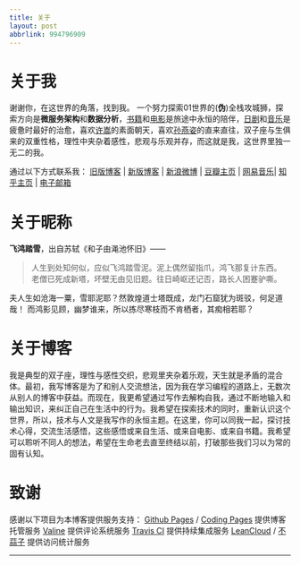 ```yaml
---
title: 关于
layout: post
abbrlink: 994796909
---
```

# 关于我
谢谢你，在这世界的角落，找到我。
一个努力探索01世界的(**伪**)全栈攻城狮，探索方向是**微服务架构**和**数据分析**，[书籍](https://blog.yuanpei.me/books)和[电影](https://blog.yuanpei.me/movies)是旅途中永恒的陪伴，[日剧]()和[音乐](https://blog.yuanpei.me/musics)是疲惫时最好的治愈，喜欢[许嵩](https://music.163.com/#/playlist?id=806720729)的素面朝天，喜欢[孙燕姿](https://music.163.com/#/playlist?id=635672945)的直来直往，双子座与生俱来的双重性格，理性中夹杂着感性，悲观与乐观并存，而这就是我，这世界里独一无二的我。

通过以下方式联系我：
[旧版博客](https://blog.csdn.net/qinyuanpei) | [新版博客](https://blog.yuanpei.me) | [新浪微博](https://weibo.com/1278609231/profile) | [豆瓣主页](https://www.douban.com/people/60029335/) | [网易音乐](https://music.163.com/#/user/home?id=47002864)| [知乎主页](https://www.zhihu.com/people/qinyuanpei/activities) |  [电子邮箱](mailto:qinyuanpei@163.com)


# 关于昵称
**飞鸿踏雪**，出自苏轼《和子由渑池怀旧》——
> 人生到处知何似，应似飞鸿踏雪泥。泥上偶然留指爪，鸿飞那复计东西。
> 老僧已死成新塔，坏壁无由见旧题。往日崎岖还记否，路长人困蹇驴嘶。

夫人生如沧海一粟，雪耶泥耶？然敦煌道士塔既成，龙门石窟犹为斑驳，何足道哉！
而鸿影见顾，幽梦谁来，所以拣尽寒枝而不肯栖者，其痴相若耶？

# 关于博客
我是典型的双子座，理性与感性交织，悲观里夹杂着乐观，天生就是矛盾的混合体。最初，我写博客是为了和别人交流想法，因为我在学习编程的道路上，无数次从别人的博客中获益。而现在，我更希望通过写作去解构自我，通过不断地输入和输出知识，来纠正自己在生活中的行为。我希望在探索技术的同时，重新认识这个世界，所以，技术与人文是我写作的永恒主题。在这里，你可以同我一起，探讨技术心得，交流生活感悟，这些感悟或来自生活、或来自电影、或来自书籍。我希望可以聆听不同人的想法，希望在生命老去直至终结以前，打破那些我们习以为常的固有认知。

# 致谢
感谢以下项目为本博客提供服务支持：
[Github Pages](https://pages.github.com) / [Coding Pages](https://coding.net/help/doc/pages/creating-pages.html) 提供博客托管服务
[Valine](https://valine.js.org/) 提供评论系统服务
[Travis CI](https://travis-ci.org/) 提供持续集成服务
[LeanCloud](https://leancloud.cn/) / [不蒜子](http://busuanzi.ibruce.info/) 提供访问统计服务

****